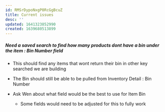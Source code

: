 ```yaml
---
id: RMSrDypoNxgP0RcGgBcuZ
title: Current issues
desc: ''
updated: 1641323852990
created: 1639680513899
---
```


##### Need a saved search to find how many products dont have a bin under the item : Bin Number field

- This should find any items that wont return their bin in other key searched we are building

- The Bin should still be able to be pulled from Inventory Detail : Bin Number

- Ask Wen about what field would be the best to use for Item Bin 
    - Some fields would need to be adjusted for this to fully work

















